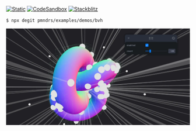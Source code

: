 [![Static](https://img.shields.io/badge/demo-%23646CFF.svg?logo=html5&logoColor=white)](https://pmndrs.github.io/examples/bvh)
[![CodeSandbox](https://img.shields.io/badge/codesandbox-040404?logo=codesandbox&logoColor=DBDBDB)](https://codesandbox.io/s/github/pmndrs/examples/tree/main/demos/bvh)
[![Stackblitz](https://img.shields.io/badge/stackblitz-fff?logo=Stackblitz&logoColor=1389FD)](https://stackblitz.com/github/pmndrs/examples/tree/main/demos/bvh)

```sh
$ npx degit pmndrs/examples/demos/bvh
```

![](thumbnail.webp)
